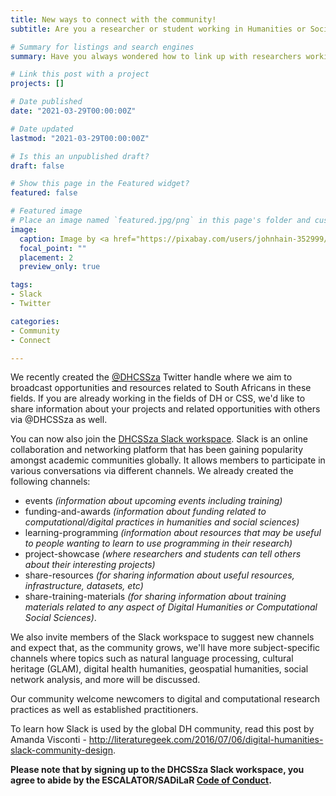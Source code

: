 ```yaml
---
title: New ways to connect with the community!
subtitle: Are you a researcher or student working in Humanities or Social Sciences wanting to learn more about digital or computational research practices related to your field? Want to meet others working in Digital Humanities (DH) or Computational Social Sciences (CSS)?

# Summary for listings and search engines
summary: Have you always wondered how to link up with researchers working in Digital Humanities or Computational Social Sciences in South Africa? In this post we introduce two new channels where you can meet peers for conversation and collaboration and learn about opportunities and resources...

# Link this post with a project
projects: []

# Date published
date: "2021-03-29T00:00:00Z"

# Date updated
lastmod: "2021-03-29T00:00:00Z"

# Is this an unpublished draft?
draft: false

# Show this page in the Featured widget?
featured: false

# Featured image
# Place an image named `featured.jpg/png` in this page's folder and customize its options here.
image:
  caption: Image by <a href="https://pixabay.com/users/johnhain-352999/?utm_source=link-attribution&amp;utm_medium=referral&amp;utm_campaign=image&amp;utm_content=2009183">John Hain</a> from <a href="https://pixabay.com/?utm_source=link-attribution&amp;utm_medium=referral&amp;utm_campaign=image&amp;utm_content=2009183">Pixabay</a>
  focal_point: ""
  placement: 2
  preview_only: true

tags:
- Slack
- Twitter

categories:
- Community
- Connect

---
```


We recently created the [@DHCSSza](https://twitter.com/DHCSSza) Twitter handle where we aim to broadcast opportunities and resources related to South Africans in these fields. If you are already working in the fields of DH or CSS, we'd like to share information about your projects and related opportunities with others via @DHCSSza as well.

You can now also join the [DHCSSza Slack workspace](https://join.slack.com/t/dhcssza/shared_invite/zt-197bu993q-B4ONTBX5sGPkKyHFGQgSEg). Slack is an online collaboration and networking platform that has been gaining popularity amongst academic communities globally. It allows members to participate in various conversations via different channels. We already created the following channels:

- events *(information about upcoming events including training)*
- funding-and-awards *(information about funding related to computational/digital practices in humanities and social sciences)*
- learning-programming *(information about resources that may be useful to people wanting to learn to use programming in their research)*
- project-showcase *(where researchers and students can tell others about their interesting projects)*
- share-resources *(for sharing information about useful resources, infrastructure, datasets, etc)*
- share-training-materials *(for sharing information about training materials related to any aspect of Digital Humanities or Computational Social Sciences)*.

We also invite members of the Slack workspace to suggest new channels and expect that, as the community grows, we'll have more subject-specific channels where topics such as natural language processing, cultural heritage (GLAM), digital health humanities, geospatial humanities, social network analysis, and more will be discussed.

Our community welcome newcomers to digital and computational research practices as well as established practitioners. 

To learn how Slack is used by the global DH community, read this post by Amanda Visconti - http://literaturegeek.com/2016/07/06/digital-humanities-slack-community-design.

**Please note that by signing up to the DHCSSza Slack workspace, you agree to abide by the ESCALATOR/SADiLaR [Code of Conduct](https://escalator-sadilar.netlify.app/conduct/).**





